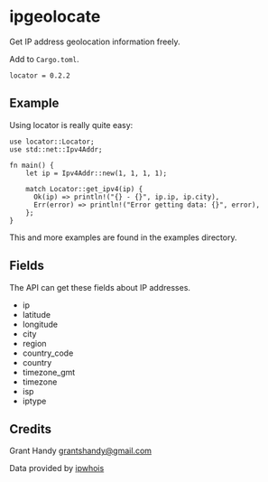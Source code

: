 # ipgeolocate
Get IP address geolocation information freely.

Add to `Cargo.toml`.
```
locator = 0.2.2
```

## Example
Using locator is really quite easy:
```
use locator::Locator;
use std::net::Ipv4Addr;

fn main() {
    let ip = Ipv4Addr::new(1, 1, 1, 1);

    match Locator::get_ipv4(ip) {
      Ok(ip) => println!("{} - {}", ip.ip, ip.city),
      Err(error) => println!("Error getting data: {}", error),
    };
}
```

This and more examples are found in the examples directory.

## Fields
The API can get these fields about IP addresses.

- ip
- latitude
- longitude
- city
- region
- country_code
- country
- timezone_gmt
- timezone
- isp
- iptype

## Credits
Grant Handy <grantshandy@gmail.com>

Data provided by [ipwhois](https://ipwhois.io/)
